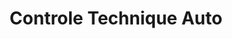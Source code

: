 ---
title: "Controle Technique Auto"
url: /lambesc/controle-technique-auto/
shop: réparation de voitures
---